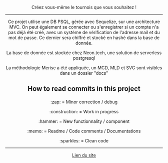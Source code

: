 <p align="center">Créez vous-même le tournois que vous souhaitez !</p>

---

<p align="center">Ce projet utilise une DB PSQL, gérée avec Sequelize, sur une architecture MVC. On peut également se connecter ou s'enregistrer si un compte n'a pas déjà été créé, avec un système de vérification de l'adresse mail et du mot de passe. Ce dernier sera chiffré et stocké en hashé dans la base de donnée.</p>

<p align="center">La base de donnée est stockée chez Neon.tech, une solution de serverless postgresql</p>

<p align="center">La méthodologie Merise a été appliquée, un MCD, MLD et SVG sont visibles dans un dossier "docs"</p>

## <p align="center">How to read commits in this project

<p align="center">:zap: = Minor correction / debug
<p align="center">:construction: = Work in progress
<p align="center">:hammer: = New functionnality / component
<p align="center">:memo: = Readme / Code comments / Documentations
<p align="center">:sparkles: = Clean code

---

<p align="center"><a href="https://mvc-architecture.onrender.com/" target="blank">Lien du site</a></p>

